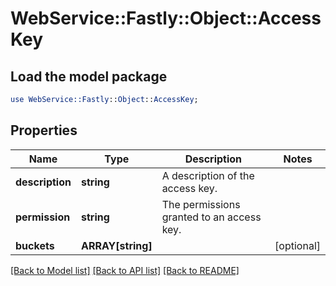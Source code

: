 # WebService::Fastly::Object::AccessKey

## Load the model package
```perl
use WebService::Fastly::Object::AccessKey;
```

## Properties
Name | Type | Description | Notes
------------ | ------------- | ------------- | -------------
**description** | **string** | A description of the access key. | 
**permission** | **string** | The permissions granted to an access key. | 
**buckets** | **ARRAY[string]** |  | [optional] 

[[Back to Model list]](../README.md#documentation-for-models) [[Back to API list]](../README.md#documentation-for-api-endpoints) [[Back to README]](../README.md)


